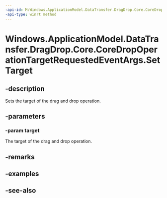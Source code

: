 ----api-id: M:Windows.ApplicationModel.DataTransfer.DragDrop.Core.CoreDropOperationTargetRequestedEventArgs.SetTarget(Windows.ApplicationModel.DataTransfer.DragDrop.Core.ICoreDropOperationTarget)
-api-type: winrt method
---<!-- Method syntaxpublic void SetTarget(Windows.ApplicationModel.DataTransfer.DragDrop.Core.ICoreDropOperationTarget target)--># Windows.ApplicationModel.DataTransfer.DragDrop.Core.CoreDropOperationTargetRequestedEventArgs.SetTarget## -descriptionSets the target of the drag and drop operation.## -parameters### -param targetThe target of the drag and drop operation.## -remarks## -examples## -see-also